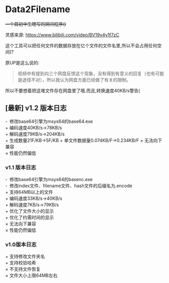 # Data2Filename

~~一个屑初中生瞎写的阴间程序()~~

灵感来源: https://www.bilibili.com/video/BV19v4y1f7zC

这个工具可以把任何文件的数据存放在亿个文件的文件名里,所以不会占用任何空间(?

原UP是这么说的:  

> 视频中有提到向三个网盘反馈这个现象，没有得到有意义的回复（也有可能是途径不对），所以我认为网盘方面已经做了有关的限制。

所以不要想着把这堆文件存在网盘里了哦.而且,转换速度40KB/s警告(

## [最新] v1.2 版本日志

\-&ensp;修改base64引擎为msys64的base64.exe  
\+ 编码速度40KB/s->78KB/s  
\+ 解码速度79KB/s->204KB/s  
\+ 生成数量21F/KB->5F/KB
\+ 单文件数据量0.074KB/F->0.234KB/F
× 无法向下兼容  
× 性能仍然偏低  

### v1.1 版本日志

\-&ensp;修改base64引擎为msys64的basenc.exe  
\-&ensp;修改index文件、filename文件、hash文件的后缀名为.encode  
\+ 支持64MB以上的文件  
\+ 编码速度33KB/s->40KB/s  
\+ 解码速度7KB/s->79KB/s  
\+ 优化了文件大小的显示  
\+ 优化了约需时间的显示  
× 无法向下兼容  
× 性能仍然偏低  

### v1.0版本日志

\+ 支持修改文件夹名  
\+ 支持校验哈希  
× 不支持文件恢复  
× 文件大小上限64MB左右  